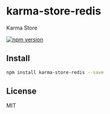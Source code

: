 # karma-store-redis

Karma Store

[![npm version](https://badge.fury.io/js/karma-store-redis.svg)](https://badge.fury.io/js/karma-store-redis)

## Install

```sh
npm install karma-store-redis --save
```

## License

MIT
